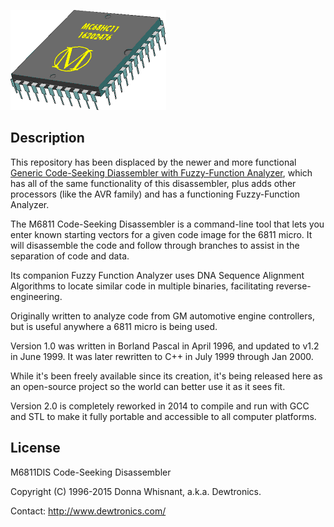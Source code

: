![m6811dis logo](./programs/doc/6811chip.png)

Description
-----------

This repository has been displaced by the newer and more functional [Generic Code-Seeking Diassembler with Fuzzy-Function Analyzer](https://github.com/dewhisna/gendasm), which has all of the same functionality of this disassembler, plus adds other processors (like the AVR family) and has a functioning Fuzzy-Function Analyzer.

The M6811 Code-Seeking Disassembler is a command-line tool that lets you enter known starting vectors for a given code image for the 6811 micro. It will disassemble the code and follow through branches to assist in the separation of code and data.

Its companion Fuzzy Function Analyzer uses DNA Sequence Alignment Algorithms to locate similar code in multiple binaries, facilitating reverse-engineering.

Originally written to analyze code from GM automotive engine controllers, but is useful anywhere a 6811 micro is being used.

Version 1.0 was written in Borland Pascal in April 1996, and updated to v1.2 in June 1999. It was later rewritten to C++ in July 1999 through Jan 2000.

While it's been freely available since its creation, it's being released here as an open-source project so the world can better use it as it sees fit.

Version 2.0 is completely reworked in 2014 to compile and run with GCC and STL to make it fully portable and accessible to all computer platforms.

License
-------

M6811DIS Code-Seeking Disassembler

Copyright (C) 1996-2015 Donna Whisnant, a.k.a. Dewtronics.

Contact: <http://www.dewtronics.com/>

